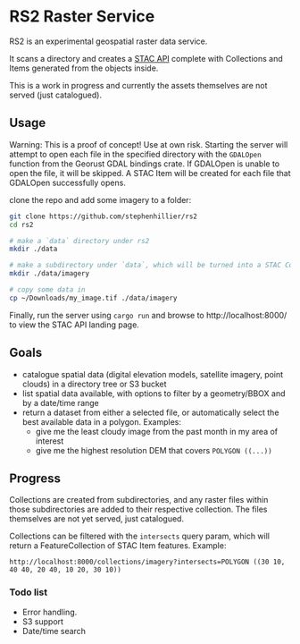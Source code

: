 # RS2 Raster Service

RS2 is an experimental geospatial raster data service.

It scans a directory and creates a [STAC API](https://github.com/radiantearth/stac-api-spec/blob/master/overview.md) complete
with Collections and Items generated from the objects inside.

This is a work in progress and currently the assets themselves are not served (just catalogued).

## Usage

Warning: This is a proof of concept! Use at own risk. Starting the server will attempt to open each file in the
specified directory with the `GDALOpen` function from the Georust GDAL bindings crate. If GDALOpen is unable to open
the file, it will be skipped. A STAC Item will be created for each file that GDALOpen successfully opens.


clone the repo and add some imagery to a folder:
```sh
git clone https://github.com/stephenhillier/rs2
cd rs2

# make a `data` directory under rs2
mkdir ./data

# make a subdirectory under `data`, which will be turned into a STAC Collection.
mkdir ./data/imagery

# copy some data in
cp ~/Downloads/my_image.tif ./data/imagery
```

Finally, run the server using `cargo run` and browse to http://localhost:8000/ to view the STAC API landing page.


## Goals

* catalogue spatial data (digital elevation models, satellite imagery, point clouds) in a directory tree or S3 bucket
* list spatial data available, with options to filter by a geometry/BBOX and by a date/time range
* return a dataset from either a selected file, or automatically select the best available data in a polygon. Examples:
  * give me the least cloudy image from the past month in my area of interest
  * give me the highest resolution DEM that covers `POLYGON ((...))`

## Progress
Collections are created from subdirectories, and any raster files within those subdirectories are added to their respective
collection.  The files themselves are not yet served, just catalogued.

Collections can be filtered with the `intersects` query param, which will return a FeatureCollection of STAC Item features. Example:

`http://localhost:8000/collections/imagery?intersects=POLYGON ((30 10, 40 40, 20 40, 10 20, 30 10))`

### Todo list
* Error handling.
* S3 support
* Date/time search
